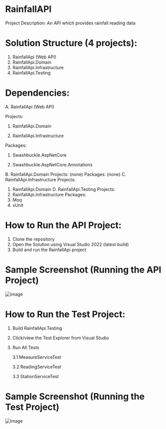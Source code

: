 # RainfallAPI
Project Description: An API which provides rainfall reading data

# Solution Structure (4 projects):
1. RainfallApi (Web API)
2. RainfallApi.Domain
3. RainfallApi.Infrastructure
4. RainfallApi.Testing

# Dependencies:

A. RainfallApi (Web API)

   Projects:
   
   1. RainfallApi.Domain
      
   2. RainfallApi.Infrastructure
      
   Packages:
   1. Swashbuckle.AspNetCore
      
   2. Swashbuckle.AspNetCore.Annotations
      
B. RainfallApi.Domain
   Projects: (none)
   Packages: (none)
C. RainfallApi.Infrastructure
   Projects:
   1. RainfallApi.Domain
D. RainfallApi.Testing
   Projects:
   1. RainfallApi.Infrastructure
   Packages:
   1. Moq
   2. xUnit
   
# How to Run the API Project:
1. Clone the repository
2. Open the Solution using Visual Studio 2022 (latest build)
3. Build and run the RainfallApi project

# Sample Screenshot (Running the API Project)

![image](https://github.com/atloyola/RainfallAPI/assets/20338754/e3a83a25-6450-481f-953b-c8070dfcb5b5)


# How to Run the Test Project:
1. Build RainfallApi.Testing
2. Click/view the Test Explorer from Visual Studio
3. Run All Tests
   
   3.1 MeasureServiceTest
   
   3.2 ReadingServiceTest
   
   3.3 StationServiceTest

# Sample Screenshot (Running the Test Project)

![image](https://github.com/atloyola/RainfallAPI/assets/20338754/e1b6024d-d0cb-4adb-8820-07de53f35b03)


